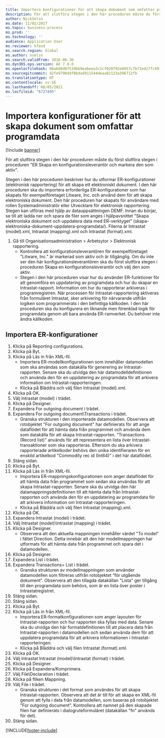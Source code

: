 ```yaml
---
title: Importera konfigurationer för att skapa dokument som omfattar programdata
description: För att slutföra stegen i den här proceduren måste du först slutföra stegen i proceduren "ER Skapa en konfigurationsleverantör och markera den som aktiv".
author: NickSelin
ms.date: 11/02/2017
ms.topic: business-process
ms.prod: ''
ms.technology: ''
audience: Application User
ms.reviewer: kfend
ms.search.region: Global
ms.author: nselin
ms.search.validFrom: 2016-06-30
ms.dyn365.ops.version: AX 7.0.0
ms.openlocfilehash: 08ab90d6f53dbb9eabeea3c2cf020792e8957c7b71ed27fc491008fcad114c72
ms.sourcegitcommit: 42fe9790ddf0bdad911544deaa82123a396712fb
ms.translationtype: HT
ms.contentlocale: sv-SE
ms.lasthandoff: 08/05/2021
ms.locfileid: "6727495"
---
```

# <a name="import-configurations-to-generate-documents-that-have-application-data"></a>Importera konfigurationer för att skapa dokument som omfattar programdata

[!include [banner](../../includes/banner.md)]

För att slutföra stegen i den här proceduren måste du först slutföra stegen i proceduren "ER Skapa en konfigurationsleverantör och markera den som aktiv".

Stegen i den här proceduren beskriver hur du utformar ER-konfigurationer (elektronisk rapportering) för att skapa ett elektroniskt dokument. I den här proceduren ska du importera erforderliga ER-konfigurationer som har skapats för exempelföretaget Litware, Inc. och använd dem för att skapa elektroniska dokument. Den här proceduren har skapats för användare med rollen Systemadministratör eller Utvecklare för elektronisk rapportering. Stegen kan utföras med hjälp av datauppsättningen DEMF. Innan du börjar, se till att ladda ner och spara de filer som anges i hjälpavsnittet "Skapa elektroniska dokument och uppdatera data med ER-verktyget" (skapa-elektroniska-dokument-uppdatera-programdata/). Filerna är Intrastat (model).xml, Intrastat (mapping).xml och Intrastat (format).xml.

1. Gå till Organisationsadministration > Arbetsytor > Elektronisk rapportering.
    * Kontrollera att konfigurationsleverantören för exempelföretaget "Litware, Inc." är markerad som aktiv och är tillgänglig. Om du inte ser den här konfigurationsleverantören ska du först slutföra stegen i proceduren Skapa en konfigurationsleverantör och välj den som aktiv.  
    * Stegen i den här proceduren visar hur du använder ER-funktioner för att genomföra en uppdatering av programdata och hur du skapar en Intrastat-rapport. Information om hur du rapporterar arkiveras i programregistren. När processen för Intrastat-rapportering aktiveras från formuläret Intrastat, sker arkivering för närvarande utifrån logiken som programmerats i den befintliga källkoden. I den här proceduren ska du konfigurera en liknande men förenklad logik för programdata genom att bara använda ER-ramverket. Du behöver inte ändra källkoden.   

## <a name="import-er-configurations"></a>Importera ER-konfigurationer
1. Klicka på Reporting configurations.
2. Klicka på Byt.
3. Klicka på Läs in från XML-fil.
    * Importera ER-modellkonfigurationen som innehåller datamodellen som ska användas som datakälla för generering av Intrastat-rapporten. Senare ska du utvidga den här datamodelldefinitionen och använda den för en uppdatering av programdata för att arkivera information om Intrastat-rapporteringen.   
    * Klicka på Bläddra och välj filen Intrastat (model).xml.  
4. Klicka på OK.
5. Välj Intrastat (model) i trädet.
6. Klicka på Designer.
7. Expandera For outgoing document i trädet.
8. Expandera For outgoing document\Transactions i trädet.
    * Granska strukturen i den importerade datamodellen. Observera att rotobjektet "For outgoing document" har definierats för att ange dataflödet för att hämta data från programmet och använda dem som datakälla för att skapa Intrastat-rapporten. "Transactions (Record list)" används för att representera en lista över Intrastat-transaktioner som ska rapporteras. Eftersom du ska arkivera rapporterade artikelkoder behövs den unika identifieraren för en enskild artikelkod "Commodity rec id (Int64)" i det här dataflödet.   
9. Stäng sidan.
10. Klicka på Byt.
11. Klicka på Läs in från XML-fil.
    * Importera ER-mappningskonfigurationen som anger dataflödet för att hämta data från programmet som sedan ska användas för att skapa Intrastat-rapporten. Senare ska du utvidga den här datamappningsdefinitionen till att hämta data från Intrastat-rapporten och använda den för en uppdatering av programdata för att arkivera information om Intrastat-rapporteringen.   
    * Klicka på Bläddra och välj filen Intrastat (mapping).xml.  
12. Klicka på OK.
13. Expandera Intrastat (model) i trädet.
14. Välj Intrastat (model)\Intrastat (mapping) i trädet.
15. Klicka på Designer.
    * Observera att den aktuella mappningen innehåller värdet "To model" i fältet Direction. Detta innebär att den här modellmappningen har utformats för att hämta data från programmet och spara det i datamodellen.  
16. Klicka på Designer.
17. Expandera List i trädet.
18. Expandera Transactions= List i trädet.
    * Granska strukturen av modellmappningen som använder datamodellen som filtreras utifrån rotobjektet ”för utgående dokument”. Observera att den tillagda datakällan "Lista" ger tillgång till den programdata som behövs, som är en lista över poster i Intrastatregistret.  
19. Stäng sidan.
20. Stäng sidan.
21. Klicka på Byt.
22. Klicka på Läs in från XML-fil.
    * Importera ER-formatkonfigurationen som anger layouten för Intrastat-rapporten och hur rapporten ska fyllas med data. Senare ska du utvidga den här formatdefinitionen till att placera data från Intrastat-rapporten i datamodellen och sedan använda dem för att uppdatera programdata för att arkivera informationen i Intrastat-rapporteringen.   
    * Klicka på Bläddra och välj filen Intrastat (format).xml.  
23. Klicka på OK.
24. Välj Intrastat Intrastat (model)\Intrastat (format) i trädet.
25. Klicka på Designer.
26. Klicka på Expandera/Komprimera.
27. Välj File\Declaration i trädet.
28. Klicka på fliken Mappning.
29. Välj File i trädet.
    * Granska strukturen i det format som användes för att skapa Intrastat-rapporten. Observera att det är till för att skapa en XML-fil genom att fylla i data från datamodellen, som baseras på rotobjektet "For outgoing document". Kontrollera att namnet på den skapade filen har definierats i dialogruteformuläret (datakällan "fn" används för det).   
30. Stäng sidan.



[!INCLUDE[footer-include](../../../../includes/footer-banner.md)]